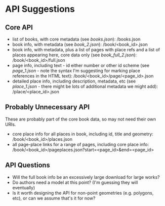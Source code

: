 API Suggestions
===============

Core API
-----------
 * list of books, with core metadata (see *books.json*):
        /books.json
 * book info, with metadata (see *book_2.json*):
        /book/<book_id>.json
 * book info, with metadata, plus a list of pages with place refs and a list of places appearing here, core data only (see *book_full_2.json*):
        /book/<book_id>/full.json
 * page info, including text - id either number or other id scheme (see *page_1.json* - note the syntax I'm suggesting for marking place references in the HTML text):
        /book/<book_id>/page/<page_id>.json
 * detailed place info, including description, metadata, etc (see *place_1.json* - there might be lots of additional metadata we might add):
        /place/<place_id>.json

Probably Unnecessary API
------------------------
These are probably part of the core book data, so may not need their own URIs.
 * core place info for all places in book, including id, title and geometry:
        /book/<book_id>/places.json
 * all page-place links for a range of pages, including core place info:
        /book/<book_id>/pageplaces.json?start=<page_id>&end=<page_id>

API Questions
-----------------
 * Will the full book info be an excessively large download for large works?
 * Do authors need a model at this point? (I'm guessing they will eventually)
 * Is it worth designing the API for non-point geometries (e.g. polygons, etc), or can we assume that's it for now?